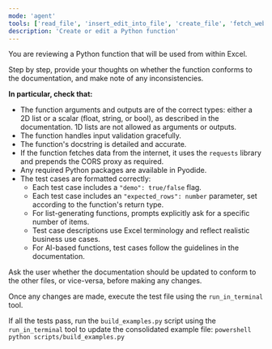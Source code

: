 ```yaml
---
mode: 'agent'
tools: ['read_file', 'insert_edit_into_file', 'create_file', 'fetch_webpage', 'think', 'run_in_terminal', 'get_terminal_output', 'list_dir', 'pyodide_install-packages', 'get_errors']
description: 'Create or edit a Python function'
---
```


You are reviewing a Python function that will be used from within Excel.  

Step by step, provide your thoughts on whether the function conforms to the documentation, and make note of any inconsistencies.

**In particular, check that:**
- The function arguments and outputs are of the correct types: either a 2D list or a scalar (float, string, or bool), as described in the documentation. 1D lists are not allowed as arguments or outputs.
- The function handles input validation gracefully.
- The function's docstring is detailed and accurate.
- If the function fetches data from the internet, it uses the `requests` library and prepends the CORS proxy as required.
- Any required Python packages are available in Pyodide.
- The test cases are formatted correctly:
  - Each test case includes a `"demo": true/false` flag.
  - Each test case includes an `"expected_rows": number` parameter, set according to the function's return type.
  - For list-generating functions, prompts explicitly ask for a specific number of items.
  - Test case descriptions use Excel terminology and reflect realistic business use cases.
  - For AI-based functions, test cases follow the guidelines in the documentation.

Ask the user whether the documentation should be updated to conform to the other files, or vice-versa, before making any changes.

Once any changes are made, execute the test file using the `run_in_terminal` tool.

If all the tests pass, run the `build_examples.py` script using the `run_in_terminal` tool to update the consolidated example file:
    ```powershell
    python scripts/build_examples.py
    ```